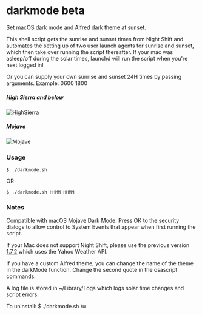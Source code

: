 # darkmode beta

Set macOS dark mode and Alfred dark theme at sunset.

This shell script gets the sunrise and sunset times from Night Shift and automates the setting up of two user launch agents for sunrise and sunset, which then take over running the script thereafter. If your mac was asleep/off during the solar times, launchd will run the script when you're next logged in!

Or you can supply your own sunrise and sunset 24H times by passing arguments. Example: 0600 1800

##### High Sierra and below
![HighSierra](resources/highsierra.gif "High Sierra dark menu bar and dock")

##### Mojave
![Mojave](resources/mojave.gif "Mojave Dark Mode")

### Usage
```
$ ./darkmode.sh
```

OR

```
$ ./darkmode.sh HHMM HHMM
```
 
### Notes

Compatible with macOS Mojave Dark Mode. Press OK to the security dialogs to allow control to System Events that appear when first running the script.

If your Mac does not support Night Shift, please use the previous version [1.7.2](https://github.com/katernet/darkmode/releases/tag/1.7.2) which uses the Yahoo Weather API.

If you have a custom Alfred theme, you can change the name of the theme in the darkMode function. Change the second quote in the osascript commands.

A log file is stored in ~/Library/Logs which logs solar time changes and script errors.

To uninstall: $ ./darkmode.sh /u